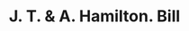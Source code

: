 ---
doi: 10.7916/D81K0NZM
date_other: '1900'
date_other_textual: 1900-1909
form: printed ephemera
genre:
- Invoices
name:
- J. T. & A. Hamilton
object_in_context_url: https://biggert.cul.columbia.edu/items/view/ave_biggert_01473
subject_hierarchical_geographic:
- Pittsburgh, Pennsylvania, United States
subject_name:
- J. T. & A. Hamilton
title: J. T. & A. Hamilton. Bill
sort_title: J. T. & A. Hamilton. Bill
call_number: ave_biggert_01473
coordinates:
- 40.439722222222215,-79.97638888888889
pid: ave_biggert_01473
identifiers: ave_biggert_01473
canvas_id: ldpd:396734
permalink: "/items/ave_biggert_01473/"
layout: iiif-image-page
---